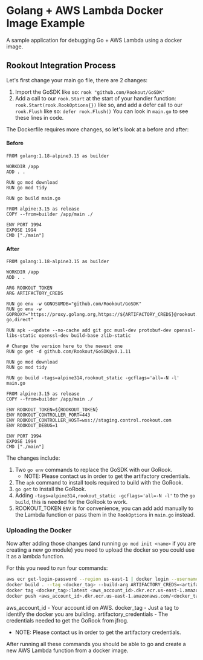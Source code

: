 # Golang + AWS Lambda Docker Image Example

A sample application for debugging Go + AWS Lambda using a docker image.

## Rookout Integration Process

Let's first change your main go file, there are 2 changes:
1. Import the GoSDK like so: `rook "github.com/Rookout/GoSDK"`
2. Add a call to our `rook.Start` at the start of your handler function: `rook.Start(rook.RookOptions{})` like so, and add a defer call to our `rook.Flush` like so: `defer rook.Flush()`
You can look in `main.go` to see these lines in code.

The Dockerfile requires more changes, so let's look at a before and after:
#### Before
```Docker
FROM golang:1.18-alpine3.15 as builder

WORKDIR /app
ADD . .

RUN go mod download
RUN go mod tidy

RUN go build main.go

FROM alpine:3.15 as release
COPY --from=builder /app/main ./

ENV PORT 1994
EXPOSE 1994
CMD ["./main"]
```

#### After
```Docker
FROM golang:1.18-alpine3.15 as builder

WORKDIR /app
ADD . .

ARG ROOKOUT_TOKEN
ARG ARTIFACTORY_CREDS

RUN go env -w GONOSUMDB="github.com/Rookout/GoSDK"
RUN go env -w GOPROXY="https://proxy.golang.org,https://${ARTIFACTORY_CREDS}@rookout.jfrog.io/artifactory/api/go/rookout-go,direct"

RUN apk --update --no-cache add git gcc musl-dev protobuf-dev openssl-libs-static openssl-dev build-base zlib-static

# Change the version here to the newest one
RUN go get -d github.com/Rookout/GoSDK@v0.1.11

RUN go mod download
RUN go mod tidy

RUN go build -tags=alpine314,rookout_static -gcflags='all=-N -l' main.go

FROM alpine:3.15 as release
COPY --from=builder /app/main ./

ENV ROOKOUT_TOKEN=${ROOKOUT_TOKEN}
ENV ROOKOUT_CONTROLLER_PORT=443
ENV ROOKOUT_CONTROLLER_HOST=wss://staging.control.rookout.com
ENV ROOKOUT_DEBUG=1

ENV PORT 1994
EXPOSE 1994
CMD ["./main"]
```

The changes include:
1. Two `go env` commands to replace the GoSDK with our GoRook.
    * NOTE: Please contact us in order to get the artifactory credentials.
2. The `apk` command to install tools required to build with the GoRook.
3. `go get` to Install the GoRook.
4. Adding `-tags=alpine314,rookout_static -gcflags='all=-N -l'` to the `go build`, this is needed for the GoRook to work.
5. ROOKOUT_TOKEN `ENV` is for convenience, you can add add manually to the Lambda function or pass them in the `RookOptions` in `main.go` instead.

### Uploading the Docker
Now after adding those changes (and running `go mod init <name>` if you are creating a new go module) you need to upload the docker so you could use it as a lambda function.

For this you need to run four commands:
```bash
aws ecr get-login-password --region us-east-1 | docker login --username AWS --password-stdin <aws_account_id>.dkr.ecr.us-east-1.amazonaws.com
docker build . --tag <docker_tag> --build-arg ARTIFACTORY_CREDS=<artifactory_credentials>
docker tag <docker_tag>:latest <aws_account_id>.dkr.ecr.us-east-1.amazonaws.com/<docker_tag>:latest
docker push <aws_account_id>.dkr.ecr.us-east-1.amazonaws.com/<docker_tag>
```

aws_account_id - Your account id on AWS.
docker_tag - Just a tag to identify the docker you are building.
artifactory_credentials - The credentials needed to get the GoRook from jfrog.
* NOTE: Please contact us in order to get the artifactory credentials.

After running all these commands you should be able to go and create a new AWS Lambda function from a docker image.

